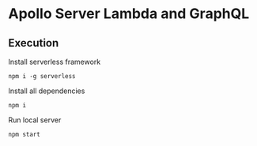 # Apollo Server Lambda and GraphQL

## Execution

Install serverless framework

`npm i -g serverless`

Install all dependencies

`npm i`

Run local server

`npm start`

